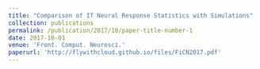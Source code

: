 ```yaml
---
title: "Comparison of IT Neural Response Statistics with Simulations"
collection: publications
permalink: /publication/2017/10/paper-title-number-1
date: 2017-10-01
venue: 'Front. Comput. Neurosci.'
paperurl: 'http://flywithcloud.github.io/files/FiCN2017.pdf'
---
```

